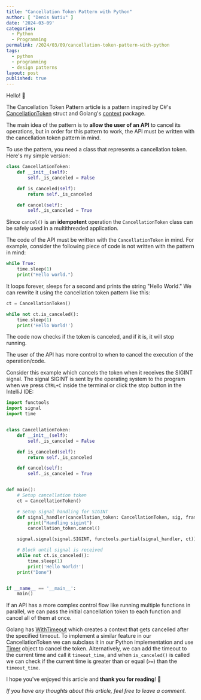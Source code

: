 ```yaml
---
title: "Cancellation Token Pattern with Python"
author: [ "Denis Nutiu" ]
date: '2024-03-09'
categories:
  - Python
  - Programming
permalink: /2024/03/09/cancellation-token-pattern-with-python
tags:
  - python
  - programming
  - design patterns
layout: post
published: true
---
```


Hello! 👋

The Cancellation Token Pattern article is a pattern inspired by
C#'s [CancellationToken](https://learn.microsoft.com/en-us/dotnet/api/system.threading.cancellationtoen?view=net-8.0)
struct and Golang's
[context](https://pkg.go.dev/context) package.

The main idea of the pattern is to **allow the user of an API** to cancel its operations, but in order
for this pattern to work, the API must be written with the cancellation token pattern in mind.

To use the pattern, you need a class that represents a cancellation token. Here's my simple version:

```python
class CancellationToken:
    def __init__(self):
        self._is_canceled = False

    def is_canceled(self):
        return self._is_canceled

    def cancel(self):
        self._is_canceled = True
```

Since `cancel()` is an **idempotent** operation the `CancellationToken` class can be safely used in a multithreaded
application.

The code of the API must be written with the `CancellationToken` in mind.
For example, consider the following piece of code is not written with the pattern in mind:

```python
while True:
    time.sleep(1)
    print("Hello world.")

```

It loops forever, sleeps for a second and prints the string "Hello World."
We can rewrite it using the cancellation token pattern like this:

```python
ct = CancellationToken()

while not ct.is_canceled():
    time.sleep(1)
    print('Hello World!')
```

The code now checks if the token is canceled, and if it is, it will stop running.

The user of the API has more control to when to cancel the execution of the operation/code.

Consider this example which cancels the token when it receives the SIGINT signal.
The signal SIGINT is sent by the operating system to the program when we press `CTRL+C` inside the terminal
or click the stop button in the IntelliJ IDE:

```python
import functools
import signal
import time


class CancellationToken:
    def __init__(self):
        self._is_canceled = False

    def is_canceled(self):
        return self._is_canceled

    def cancel(self):
        self._is_canceled = True


def main():
    # Setup cancellation token
    ct = CancellationToken()

    # Setup signal handling for SIGINT
    def signal_handler(cancellation_token: CancellationToken, sig, frame):
        print("Handling sigint")
        cancellation_token.cancel()

    signal.signal(signal.SIGINT, functools.partial(signal_handler, ct))

    # Block until signal is received
    while not ct.is_canceled():
        time.sleep(1)
        print('Hello World!')
    print("Done")


if __name__ == '__main__':
    main()
```

If an API has a more complex control flow like running multiple functions in parallel, we can pass the initial
cancellation token to each function and cancel all of them at once.

Golang has [WithTimeout](https://pkg.go.dev/context#WithTimeout) which creates a context that gets cancelled after
the specified timeout. To implement a similar feature in our CancellationToken we can subclass it in our
Python implementation and use [Timer](https://docs.python.org/3/library/threading.html#timer-objects) object to cancel
the token. Alternatively, we can add the timeout to the current time and call it `timeout_time`,
and when `is_canceled()` is called we can check if the current time is greater than or equal (`>=`)
than the `timeout_time`.

I hope you've enjoyed this article and **thank you for reading**! 🙏

*If you have any thoughts about this article, feel free to leave a comment.* 